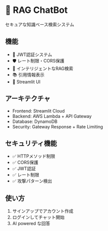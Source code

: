 # 🤖 RAG ChatBot

セキュアな知識ベース検索システム

## 機能
- 🔐 JWT認証システム
- 🛡️ レート制限・CORS保護
- 💬 インテリジェントなRAG検索
- 📚 引用情報表示
- 🎨 Streamlit UI

## アーキテクチャ
- Frontend: Streamlit Cloud
- Backend: AWS Lambda + API Gateway
- Database: DynamoDB
- Security: Gateway Response + Rate Limiting

## セキュリティ機能
- ✅ HTTPメソッド制限
- ✅ CORS保護
- ✅ JWT認証
- ✅ レート制限
- ✅ 攻撃パターン検出

## 使い方
1. サインアップでアカウント作成
2. ログインしてチャット開始
3. AI powered な回答

